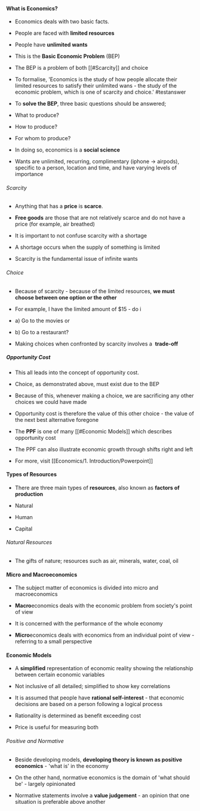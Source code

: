 #### What is Economics?

- Economics deals with two basic facts.

- People are faced with **limited resources**

- People have **unlimited wants**

- This is the **Basic Economic Problem** (BEP)

- The BEP is a problem of both [[#Scarcity]] and choice

- To formalise, 'Economics is the study of how people allocate their limited resources to satisfy their unlimited wans - the study of the economic problem, which is one of scarcity and choice.' #testanswer

- To **solve the BEP**, three basic questions should be answered;

- What to produce?

- How to produce?

- For whom to produce?

- In doing so, economics is a **social science**

- Wants are unlimited, recurring, complimentary (iphone -> airpods), specific to a person, location and time, and have varying levels of importance

###### Scarcity

- Anything that has a **price** is **scarce**.

- **Free goods** are those that are not relatively scarce and do not have a price (for example, air breathed)

- It is important to not confuse scarcity with a shortage

- A shortage occurs when the supply of something is limited

- Scarcity is the fundamental issue of infinite wants

###### Choice

- Because of scarcity - because of the limited resources, **we must choose between one option or the other**

- For example, I have the limited amount of $15 - do i

- a) Go to the movies or  

- b) Go to a restaurant?

- Making choices when confronted by scarcity involves a  **trade-off**

##### Opportunity Cost

- This all leads into the concept of opportunity cost.

- Choice, as demonstrated above, must exist due to the BEP

- Because of this, whenever making a choice, we are sacrificing any other choices we could have made

- Opportunity cost is therefore the value of this other choice - the value of the next best alternative foregone

- The **PPF** is one of many [[#Economic Models]] which describes opportunity cost

- The PPF can also illustrate economic growth through shifts right and left

- For more, visit [[Economics/1. Introduction/Powerpoint]]

#### Types of Resources

- There are three main types of **resources**, also known as **factors of production**

- Natural

- Human

- Capital

###### Natural Resources

- The gifts of nature; resources such as air, minerals, water, coal, oil

#### Micro and Macroeconomics

- The subject matter of economics is divided into micro and macroeconomics

- **Macro**economics deals with the economic problem from society's point of view

- It is concerned with the performance of the whole economy

- **Micro**economics deals with economics from an individual point of view - referring to a small perspective

#### Economic Models

- A **simplified** representation of economic reality showing the relationship between certain economic variables

- Not inclusive of all detailed; simplified to show key correlations

- It is assumed that people have **rational self-interest** - that economic decisions are based on a person following a logical process

- Rationality is determined as benefit exceeding cost

- Price is useful for measuring both

###### Positive and Normative

- Beside developing models, **developing theory is known as positive economics** - 'what is' in the economy

- On the other hand, normative economics is the domain of 'what should be' - largely opinionated

- Normative statements involve a **value judgement** - an opinion that one situation is preferable above another